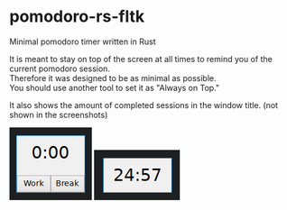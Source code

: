 # pomodoro-rs-fltk
Minimal pomodoro timer written in Rust

It is meant to stay on top of the screen at all times to remind you of the current pomodoro session.  
Therefore it was designed to be as minimal as possible.  
You should use another tool to set it as "Always on Top."  

It also shows the amount of completed sessions in the window title. (not shown in the screenshots)

![Default screenshot](screenshots/default.png)
![Timer screenshot](screenshots/timer.png)
